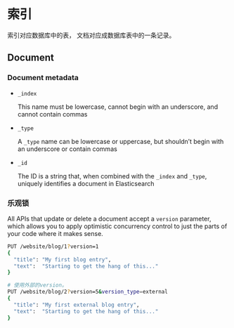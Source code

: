 # 索引

索引对应数据库中的表， 文档对应成数据库表中的一条记录。  

## Document

### Document metadata

* `_index`

  This name must be lowercase, cannot begin with an underscore, and cannot contain commas
* `_type`

  A `_type` name can be lowercase or uppercase, but shouldn’t begin with an underscore or contain commas
* `_id`

  The ID is a string that, when combined with the `_index` and `_type`, uniquely identifies a document in Elasticsearch


### 乐观锁

All APIs that update or delete a document accept a `version` parameter, which allows you to apply optimistic concurrency control to just the parts of your code where it makes sense.

```bash
PUT /website/blog/1?version=1
{
  "title": "My first blog entry",
  "text":  "Starting to get the hang of this..."
}
```


```bash
# 使用外部的version。
PUT /website/blog/2?version=5&version_type=external
{
  "title": "My first external blog entry",
  "text":  "Starting to get the hang of this..."
}
```
